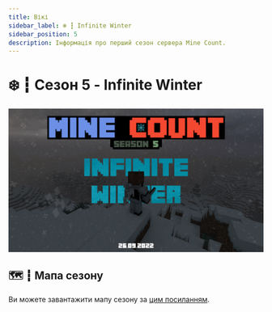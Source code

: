 ```yaml
---
title: Вікі
sidebar_label: ❄️ ┇ Infinite Winter
sidebar_position: 5
description: Інформація про перший сезон сервера Mine Count.
---
```

# ❄️ ┇ Сезон 5 - Infinite Winter

![1708958661929](image/infinite-winter/1708958661929.png)

## 🗺️ ┇ Мапа сезону

Ви можете завантажити мапу сезону за [цим посиланням](https://sharemods.com/1fshjobqctn7/Season_5.zip.html).